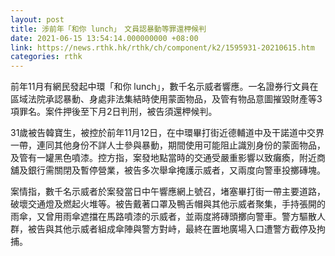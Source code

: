 ```yaml
---
layout: post
title: 涉前年「和你 lunch」　文員認暴動等罪還柙候判
date: 2021-06-15 13:54:14.000000000 +08:00
link: https://news.rthk.hk/rthk/ch/component/k2/1595931-20210615.htm
categories: rthk
---
```


前年11月有網民發起中環「和你 lunch」，數千名示威者響應。一名證券行文員在區域法院承認暴動、身處非法集結時使用蒙面物品，及管有物品意圖摧毀財產等3項罪名。案件押後至下月2日判刑，被告須還柙候判。

31歲被告韓寶生，被控於前年11月12日，在中環畢打街近德輔道中及干諾道中交界一帶，連同其他身份不詳人士參與暴動，期間使用可能阻止識別身份的蒙面物品，及管有一罐黑色噴漆。控方指，案發地點當時的交通受嚴重影響以致癱瘓，附近商舖及銀行需關閉及暫停營業，被告多次舉傘掩護示威者，又兩度向警車投擲磚塊。

案情指，數千名示威者於案發當日中午響應網上號召，堵塞畢打街一帶主要道路，破壞交通燈及燃起火堆等。被告戴著口罩及鴨舌帽與其他示威者聚集，手持張開的雨傘，又曾用雨傘遮擋在馬路噴漆的示威者，並兩度將磚頭擲向警車。警方驅散人群，被告與其他示威者組成傘陣與警方對峙，最終在置地廣場入口遭警方截停及拘捕。
